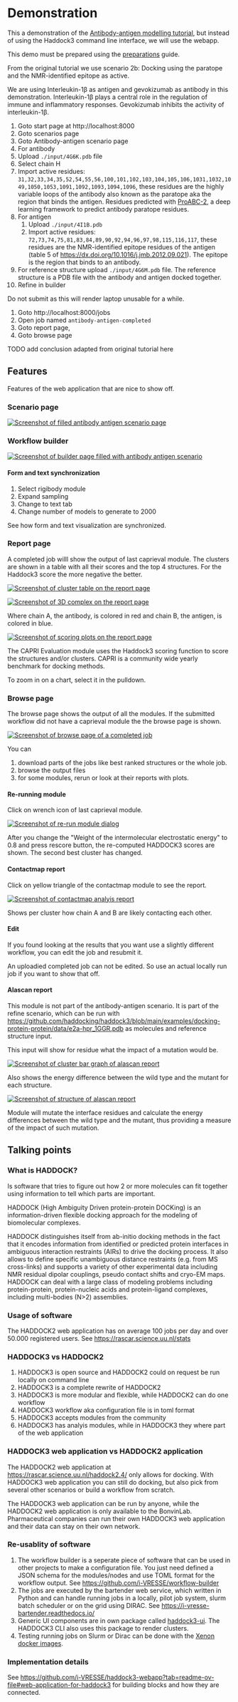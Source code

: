 # Demonstration

This a demonstration of the [Antibody-antigen modelling tutorial](https://www.bonvinlab.org/education/HADDOCK3/HADDOCK3-antibody-antigen/), but instead of using the Haddock3 command line interface, we will use the webapp.

This demo must be prepared using the [preparations](PREPARATIONS.md) guide.

From the original tutorial we use scenario 2b: Docking using the paratope and the NMR-identified epitope as active.

We are using Interleukin-1β as antigen and gevokizumab as antibody in this demonstration.
Interleukin-1β plays a central role in the regulation of immune and inflammatory responses.
Gevokizumab inhibits the activity of interleukin-1β.

1. Goto start page at http://localhost:8000
2. Goto scenarios page
3. Goto Antibody-antigen scenario page
4. For antibody
5. Upload `./input/4G6K.pdb` file
6. Select chain H
7. Import active residues: `31,32,33,34,35,52,54,55,56,100,101,102,103,104,105,106,1031,1032,1049,1050,1053,1091,1092,1093,1094,1096`,
  these residues are the highly variable loops of the antibody also known as the paratope aka the region that binds the antigen. Residues predicted with [ProABC-2](https://github.com/haddocking/proabc-2), a deep learning framework to predict antibody paratope residues.
8. For antigen
   1. Upload `./input/4I1B.pdb`
   2. Import active residues: `72,73,74,75,81,83,84,89,90,92,94,96,97,98,115,116,117`, these residues are the NMR-identified epitope residues of the antigen (table 5 of https://dx.doi.org/10.1016/j.jmb.2012.09.021). The epitope is the region that binds to an antibody.
9. For reference structure upload `./input/4G6M.pdb` file. The reference structure is a PDB file with the antibody and antigen docked together.
10. Refine in builder

Do not submit as this will render laptop unusable for a while.

1. Goto http://localhost:8000/jobs
2. Open job named `antibody-antigen-completed`
3. Goto report page,
4. Goto browse page

TODO add conclusion adapted from original tutorial here

## Features

Features of the web application that are nice to show off.

### Scenario page

[![Screenshot of filled antibody antigen scenario page](./screenshots/scenario_antibody-antigen.png)](./screenshots/scenario_antibody-antigen.png)

### Workflow builder

[![Screenshot of builder page filled with antibody antigen scenario](./screenshots/builder.png)](./screenshots/builder.png)

#### Form and text synchronization

1. Select rigibody module
2. Expand sampling
3. Change to text tab
4. Change number of models to generate to 2000

See how form and text visualization are synchronized.

### Report page

A completed job willl show the output of last caprieval module.
The clusters are shown in a table with all their scores and the top 4 structures. For the Haddock3 score the more negative the better.

[![Screenshot of cluster table on the report page](./screenshots/report-table.png)](./screenshots/report-table.png)

[![Screenshot of 3D complex on the report page](./screenshots/report-3dviewer.png)](./screenshots/report-3dviewer.png)

Where chain A, the antibody, is colored in red and chain B, the antigen, is colored in blue.

[![Screenshot of scoring plots on the report page](./screenshots/report-plots.png)](./screenshots/report-plots.png)

The CAPRI Evaluation module uses the Haddock3 scoring function to score the structures and/or clusters.
CAPRI is a community wide yearly benchmark for docking methods.

To zoom in on a chart, select it in the pulldown.

### Browse page

The browse page shows the output of all the modules.
If the submitted workflow did not have a caprieval module the the browse page is shown.

[![Screenshot of browse page of a completed job](./screenshots/browse.png)](./screenshots/browse.png)

You can 
1. download parts of the jobs like best ranked structures or the whole job.
2. browse the output files
3. for some modules, rerun or look at their reports with plots.

#### Re-running module

Click on wrench icon of last caprieval module.

[![Screenshot of re-run module dialog](./screenshots/rescore.png)](./screenshots/rescore.png)

After you change the "Weight of the intermolecular electrostatic energy" to 0.8 and press rescore button, the re-computed HADDOCK3 scores are shown.
The second best cluster has changed.

#### Contactmap report

Click on yellow triangle of the contactmap module to see the report.

[![Screenshot of contactmap analyis report](./screenshots/contactmap.png)](./screenshots/contactmap.png)

Shows per cluster how chain A and B are likely contacting each other.

#### Edit

If you found looking at the results that you want use a slightly different workflow, you can edit the job and resubmit it.

An uploadied completed job can not be edited. So use an actual locally run job if you want to show that off.

#### Alascan report

This module is not part of the antibody-antigen scenario. It is part of the refine scenario, which can be run with https://github.com/haddocking/haddock3/blob/main/examples/docking-protein-protein/data/e2a-hpr_1GGR.pdb as molecules and reference structure input. 

This input will show for residue what the impact of a mutation would be.

[![Screenshot of cluster bar graph of alascan report](./screenshots/alascan-cluster.png)](./screenshots/alascan-cluster.png)

Also shows the energy difference between the wild type and the mutant for each structure.

[![Screenshot of structure of alascan report](./screenshots/alascan-structure.png)](./screenshots/alascan-structure.png)

Module will mutate the interface residues and calculate the energy differences between the wild type and the mutant, thus providing a measure of the impact of such mutation.

## Talking points

### What is HADDOCK?

Is software that tries to figure out how 2 or more molecules can fit together using information to tell which parts are important.

HADDOCK (High Ambiguity Driven protein-protein DOCKing) is an information-driven flexible docking approach for the modeling of biomolecular complexes.

HADDOCK distinguishes itself from ab-initio docking methods in the fact that it encodes information from identified or predicted protein interfaces in ambiguous interaction restraints (AIRs) to drive the docking process. It also allows to define specific unambiguous distance restraints (e.g. from MS cross-links) and supports a variety of other experimental data including NMR residual dipolar couplings, pseudo contact shifts and cryo-EM maps.
HADDOCK can deal with a large class of modeling problems including protein-protein, protein-nucleic acids and protein-ligand complexes, including multi-bodies (N>2) assemblies.

### Usage of software

The HADDOCK2 web application has on average 100 jobs per day and over 50.000 registered users.
See https://rascar.science.uu.nl/stats

### HADDOCK3 vs HADDOCK2

1. HADDOCK3 is open source and HADDOCK2 could on request be run locally on command line
2. HADDOCK3 is a complete rewrite of HADDOCK2
3. HADDOCK3 is more modular and flexible, while HADDOCK2 can do one workflow
4. HADDOCK3 workflow aka configuration file is in toml format
5. HADDOCK3 accepts modules from the community
6. HADDOCK3 has analyis modules, while in HADDOCK3 they where part of the web application

### HADDOCK3 web application vs HADDOCK2 application

The HADDOCK2 web application at https://rascar.science.uu.nl/haddock2.4/ only allows for docking.
With HADDOCK3 web application you can still do docking, but also pick from several other scenarios or build a workflow from scratch.

The HADDOCK3 web application can be run by anyone, while the HADDOCK2 web application is only available to the BonvinLab.
Pharmaceutical companies can run their own HADDOCK3 web application and their data can stay on their own network.

### Re-usablity of software

1. The workflow builder is a seperate piece of software that can be used in other projects to make a configuration file. You just need defined a JSON schema for the modules/nodes and use TOML format for the workflow output. See https://github.com/i-VRESSE/workflow-builder
2. The jobs are executed by the bartender web service, which written in Python and can handle running jobs in a locally, pilot job system, slurm batch scheduler or on the grid using DIRAC. See https://i-vresse-bartender.readthedocs.io/
3. Generic UI components are in own package called [haddock3-ui](https://github.com/i-VRESSE/haddock3-ui). The HADDOCK3 CLI also uses this package to render clusters.
4. Testing running jobs on Slurm or Dirac can be done with the [Xenon docker images](https://github.com/xenon-middleware/xenon-docker-images).

### Implementation details

See https://github.com/i-VRESSE/haddock3-webapp?tab=readme-ov-file#web-application-for-haddock3 for
building blocks and how they are connected.
